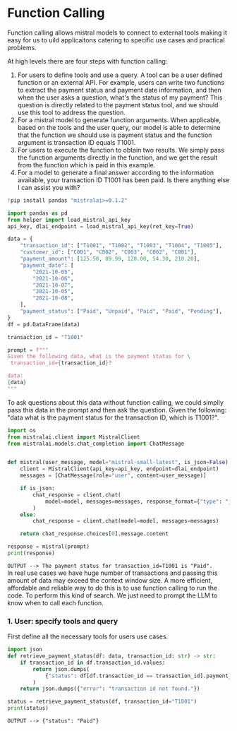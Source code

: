 # Function Calling
Function calling allows mistral models to connect to external tools making it easy for us to uild applicaitons catering to specific use cases and practical problems.

At high levels there are four steps with function calling:<br>
1. For users to define tools and use a query. A tool can be a user defined function or an external API. For example, users can write two functions to extract the payment status and payment date information, and then when the user asks a question, what's the status of my payment? This question is directly related to the payment status tool, and we should use this tool to address the question.<br>
2. For a mistral model to generate function arguments. When applicable, based on the tools and the user query, our model is able to determine that the function we should use is payment status and the function argument is transaction ID equals T1001.<br>
3. For users to execute the function to obtain two results. We simply pass the function arguments directly in the function, and we get the result from the function which is paid in this example.<br>
4. For a model to generate a final answer according to the information available, your transaction ID T1001 has been paid. Is there anything else I can assist you with?<br>

```python
!pip install pandas "mistralai>=0.1.2"
```
```python
import pandas as pd
from helper import load_mistral_api_key
api_key, dlai_endpoint = load_mistral_api_key(ret_key=True)
```

```python
data = {
    "transaction_id": ["T1001", "T1002", "T1003", "T1004", "T1005"],
    "customer_id": ["C001", "C002", "C003", "C002", "C001"],
    "payment_amount": [125.50, 89.99, 120.00, 54.30, 210.20],
    "payment_date": [
        "2021-10-05",
        "2021-10-06",
        "2021-10-07",
        "2021-10-05",
        "2021-10-08",
    ],
    "payment_status": ["Paid", "Unpaid", "Paid", "Paid", "Pending"],
}
df = pd.DataFrame(data)

transaction_id = "T1001"

prompt = f"""
Given the following data, what is the payment status for \
 transaction_id={transaction_id}?

data:
{data}
"""
```
To ask questions about this data without function calling, we could simplly pass this data in the prompt and then ask the question. Given the following: "data what is the payment status for the transaction ID, which is T1001?".
```python
import os
from mistralai.client import MistralClient
from mistralai.models.chat_completion import ChatMessage


def mistral(user_message, model="mistral-small-latest", is_json=False):
    client = MistralClient(api_key=api_key, endpoint=dlai_endpoint)
    messages = [ChatMessage(role="user", content=user_message)]

    if is_json:
        chat_response = client.chat(
            model=model, messages=messages, response_format={"type": "json_object"}
        )
    else:
        chat_response = client.chat(model=model, messages=messages)

    return chat_response.choices[0].message.content
```
```python
response = mistral(prompt)
print(response)
```
`OUTPUT --> The payment status for transaction_id=T1001 is "Paid".`<br>
In real use cases we have huge number of transactions and passing this amount of data may exceed the context window size. A more efficient, affordable and reliable way to do this is to use function calling to run the code. To perform this kind of search. We just need to prompt the LLM to know when to call each function.

### 1. User: specify tools and query
First define all the necessary tools for users use cases.
```python
import json
def retrieve_payment_status(df: data, transaction_id: str) -> str:
    if transaction_id in df.transaction_id.values:
        return json.dumps(
            {"status": df[df.transaction_id == transaction_id].payment_status.item()}
        )
    return json.dumps({"error": "transaction id not found."})
```
```python
status = retrieve_payment_status(df, transaction_id="T1001")
print(status)
```
`OUTPUT --> {"status": "Paid"}`
